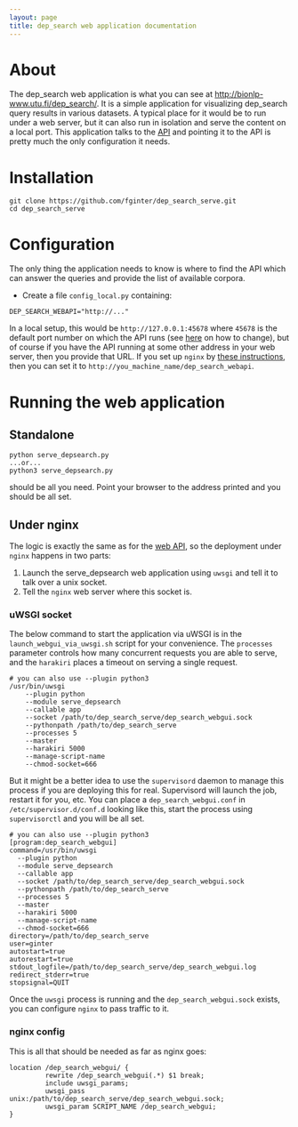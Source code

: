 ```yaml
---
layout: page
title: dep_search web application documentation
---
```


# About

The dep_search web application is what you can see at <http://bionlp-www.utu.fi/dep_search/>. It is a simple application for visualizing dep_search query results in various datasets. A typical place for it would be to run under a web server, but it can also run in isolation and serve the content on a local port. This application talks to the [API](webapi.html) and pointing it to the API is pretty much the only configuration it needs.

# Installation

```
git clone https://github.com/fginter/dep_search_serve.git
cd dep_search_serve
```

# Configuration

The only thing the application needs to know is where to find the API which can answer the queries and provide the list of available corpora.

* Create a file `config_local.py` containing:

```
DEP_SEARCH_WEBAPI="http://..."
```

In a local setup, this would be `http://127.0.0.1:45678` where `45678` is the default port number on which the API runs (see [here](webapi.html) on how to change), but of course if you have the API running at some other address in your web server, then you provide that URL. If you set up `nginx` by [these instructions](webapi.html), then you can set it to `http://you_machine_name/dep_search_webapi`.

# Running the web application

## Standalone

```
python serve_depsearch.py
...or...
python3 serve_depsearch.py
```

should be all you need. Point your browser to the address printed and you should be all set.

## Under nginx

The logic is exactly the same as for the [web API](webapi.html), so the deployment under `nginx` happens in two parts:

1. Launch the serve_depsearch web application using `uwsgi` and tell it to talk over a unix socket.
2. Tell the `nginx` web server where this socket is.

### uWSGI socket

The below command to start the application via uWSGI is in the `launch_webgui_via_uwsgi.sh` script for your convenience. The `processes` parameter controls how many concurrent requests you are able to serve, and the `harakiri` places a timeout on serving a single request.

```
# you can also use --plugin python3
/usr/bin/uwsgi
    --plugin python
    --module serve_depsearch
    --callable app
    --socket /path/to/dep_search_serve/dep_search_webgui.sock
    --pythonpath /path/to/dep_search_serve
    --processes 5
    --master
    --harakiri 5000
    --manage-script-name
    --chmod-socket=666
```

But it might be a better idea to use the `supervisord` daemon to manage this process if you are deploying this for real. Supervisord will launch the job, restart it for you, etc. You can place a `dep_search_webgui.conf` in `/etc/supervisor.d/conf.d` looking like this, start the process using `supervisorctl` and you will be all set.

```
# you can also use --plugin python3
[program:dep_search_webgui]
command=/usr/bin/uwsgi
  --plugin python
  --module serve_depsearch
  --callable app
  --socket /path/to/dep_search_serve/dep_search_webgui.sock
  --pythonpath /path/to/dep_search_serve
  --processes 5
  --master
  --harakiri 5000
  --manage-script-name
  --chmod-socket=666
directory=/path/to/dep_search_serve
user=ginter
autostart=true
autorestart=true
stdout_logfile=/path/to/dep_search_serve/dep_search_webgui.log
redirect_stderr=true
stopsignal=QUIT
```

Once the `uwsgi` process is running and the `dep_search_webgui.sock` exists, you can configure `nginx` to pass traffic to it.

### nginx config

This is all that should be needed as far as nginx goes:

```
location /dep_search_webgui/ {
         rewrite /dep_search_webgui(.*) $1 break;
         include uwsgi_params;
         uwsgi_pass unix:/path/to/dep_search_serve/dep_search_webgui.sock;
         uwsgi_param SCRIPT_NAME /dep_search_webgui;
}
```
